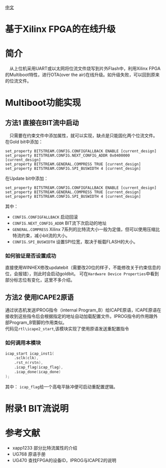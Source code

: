 [中文](#cn)

<span id="cn">基于Xilinx FPGA的在线升级</span>
===========================

# 简介
&emsp;从上位机采用UART或以太网将位流文件烧写到片外Flash中，利用Xilinx FPGA的Multiboot特性，进行OTA(over the air)在线升级。如升级失败，可以回到原来的位流文件。

# Multiboot功能实现

## 方法1 直接在BIT流中启动
&emsp;只需要在约束文件中添加属性，就可以实现，缺点是只能固化两个位流文件。
在Gold bit中添加：
```xdc
set_property BITSTREAM.CONFIG.CONFIGFALLBACK ENABLE [current_design] 
set_property BITSTREAM.CONFIG.NEXT_CONFIG_ADDR 0x0400000 [current_design]
set_property BITSTREAM.GENERAL.COMPRESS TRUE [current_design] 
set_property BITSTREAM.CONFIG.SPI_BUSWIDTH 4 [current_design]
```
在Update bit中添加：
```
set_property BITSTREAM.CONFIG.CONFIGFALLBACK ENABLE [current_design] 
set_property BITSTREAM.GENERAL.COMPRESS TRUE [current_design] 
set_property BITSTREAM.CONFIG.SPI_BUSWIDTH 4 [current_design]
```
其中：

- `CONFIG.CONFIGFALLBACK`       启动回滚
- `CONFIG.NEXT_CONFIG_ADDR`     BIT流下次启动的地址
- `GENERAL.COMPRESS`    Xilinx 7系列的比特流大小一般为定值，但可以使用压缩比特流约束，减小bit流的大小。
- `CONFIG.SPI_BUSWIDTH` 设置SPI位宽，取决于板载FLASH的大小。

### 如何验证是否设置成功
直接使用WINHEX修改updatebit（需要改20位的样子，不能修改关于约束信息的位，会报错），则此时会启动goldbit。
可在`Hardware Device Properties`中看到部分标志位有变化，这里不多介绍。

## 方法2 使用ICAPE2原语
通过状态机发送IPROG指令（internal Program_B）给ICAPE原语，ICAPE原语在接收到这些指令后会根据指定的地址自动加载配置文件。IPROG指令的作用跟外部Program_B管脚的作用类似。        
代码见`rtl\icape2_start`,该模块实现了使用原语发送重配置指令

### 如何调用本模块

```verilog
icap_start icap_inst1(
 	.sclk(clk),
 	.rst_n(rstn),
 	.icap_flag(icap_flag),
 	.icap_done(icap_done) 
);
```
其中：
`icap_flag`给一个高电平脉冲便可启动重配置逻辑。

# 附录1 BIT流说明



# 参考文献
- xapp1233 部分比特流属性的介绍
- UG768	原语手册
- UG470	查找FPGA的设备ID，IPROG与ICAPE2的说明
